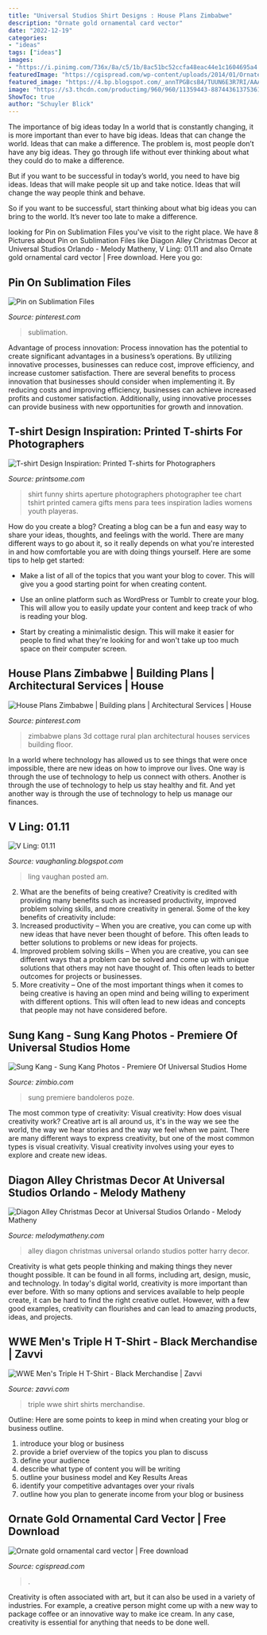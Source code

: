 ```yaml
---
title: "Universal Studios Shirt Designs : House Plans Zimbabwe"
description: "Ornate gold ornamental card vector"
date: "2022-12-19"
categories:
- "ideas"
tags: ["ideas"]
images:
- "https://i.pinimg.com/736x/8a/c5/1b/8ac51bc52ccfa48eac44e1c1604695a4.jpg"
featuredImage: "https://cgispread.com/wp-content/uploads/2014/01/Ornate-gold-ornamental-card-vector.jpg"
featured_image: "https://4.bp.blogspot.com/_annTPGBcsB4/TUUN6E3R7RI/AAAAAAAAEMk/HV8_6Jkf66g/s1600/IMGP7490.JPG"
image: "https://s3.thcdn.com/productimg/960/960/11359443-8874436137536141.jpg"
ShowToc: true
author: "Schuyler Blick"
---
```



The importance of big ideas today
In a world that is constantly changing, it is more important than ever to have big ideas. Ideas that can change the world. Ideas that can make a difference.
The problem is, most people don’t have any big ideas. They go through life without ever thinking about what they could do to make a difference.

But if you want to be successful in today’s world, you need to have big ideas. Ideas that will make people sit up and take notice. Ideas that will change the way people think and behave.

So if you want to be successful, start thinking about what big ideas you can bring to the world. It’s never too late to make a difference.

	

		
looking for Pin on Sublimation Files you've visit to the right place. We have 8 Pictures about Pin on Sublimation Files like Diagon Alley Christmas Decor at Universal Studios Orlando - Melody Matheny, V Ling: 01.11 and also Ornate gold ornamental card vector | Free download. Here you go:
		
    
## Pin On Sublimation Files

<img loading=lazy src="https://i.pinimg.com/736x/8a/c5/1b/8ac51bc52ccfa48eac44e1c1604695a4.jpg" onerror="this.onerror=null;this.src='https://tse3.mm.bing.net/th?id=OIP.2OAEIU0Tw8Za6-5HfgS7uAHaJQ&amp;pid=15.1';" alt="Pin on Sublimation Files">

_Source: pinterest.com_

>sublimation. 

	

Advantage of process innovation:
Process innovation has the potential to create significant advantages in a business’s operations. By utilizing innovative processes, businesses can reduce cost, improve efficiency, and increase customer satisfaction.
There are several benefits to process innovation that businesses should consider when implementing it. By reducing costs and improving efficiency, businesses can achieve increased profits and customer satisfaction. Additionally, using innovative processes can provide business with new opportunities for growth and innovation.

    
## T-shirt Design Inspiration: Printed T-shirts For Photographers

<img loading=lazy src="http://www.printsome.com/blog/wp-content/uploads/ice-cream-tees-aperture-t-shirt.jpg" onerror="this.onerror=null;this.src='https://tse2.mm.bing.net/th?id=OIP.YTJf4So4zf5cTwCc7KIdXgHaKp&amp;pid=15.1';" alt="T-shirt Design Inspiration: Printed T-shirts for Photographers">

_Source: printsome.com_

>shirt funny shirts aperture photographers photographer tee chart tshirt printed camera gifts mens para tees inspiration ladies womens youth playeras. 

	

How do you create a blog?
Creating a blog can be a fun and easy way to share your ideas, thoughts, and feelings with the world. There are many different ways to go about it, so it really depends on what you're interested in and how comfortable you are with doing things yourself. Here are some tips to help get started: 
- Make a list of all of the topics that you want your blog to cover. This will give you a good starting point for when creating content.

- Use an online platform such as WordPress or Tumblr to create your blog. This will allow you to easily update your content and keep track of who is reading your blog.

- Start by creating a minimalistic design. This will make it easier for people to find what they're looking for and won't take up too much space on their computer screen.

    
## House Plans Zimbabwe | Building Plans | Architectural Services | House

<img loading=lazy src="https://i.pinimg.com/736x/24/8e/8a/248e8ab170febb0e135aaa666dddac6d.jpg" onerror="this.onerror=null;this.src='https://tse4.mm.bing.net/th?id=OIP.-JZuLH506qH4nnz3eV4UZgHaEK&amp;pid=15.1';" alt="House Plans Zimbabwe | Building plans | Architectural Services | House">

_Source: pinterest.com_

>zimbabwe plans 3d cottage rural plan architectural houses services building floor. 

	

In a world where technology has allowed us to see things that were once impossible, there are new ideas on how to improve our lives. One way is through the use of technology to help us connect with others. Another is through the use of technology to help us stay healthy and fit. And yet another way is through the use of technology to help us manage our finances.

    
## V Ling: 01.11

<img loading=lazy src="https://4.bp.blogspot.com/_annTPGBcsB4/TUUN6E3R7RI/AAAAAAAAEMk/HV8_6Jkf66g/s1600/IMGP7490.JPG" onerror="this.onerror=null;this.src='https://tse3.mm.bing.net/th?id=OIP.AXV22Q_zJynpfZcOHx_RFAHaLI&amp;pid=15.1';" alt="V Ling: 01.11">

_Source: vaughanling.blogspot.com_

>ling vaughan posted am. 

	

2. What are the benefits of being creative?
Creativity is credited with providing many benefits such as increased productivity, improved problem solving skills, and more creativity in general. Some of the key benefits of creativity include: 
1. Increased productivity – When you are creative, you can come up with new ideas that have never been thought of before. This often leads to better solutions to problems or new ideas for projects. 
2. Improved problem solving skills – When you are creative, you can see different ways that a problem can be solved and come up with unique solutions that others may not have thought of. This often leads to better outcomes for projects or businesses. 
3. More creativity – One of the most important things when it comes to being creative is having an open mind and being willing to experiment with different options. This will often lead to new ideas and concepts that people may not have considered before.

    
## Sung Kang - Sung Kang Photos - Premiere Of Universal Studios Home

<img loading=lazy src="https://www1.pictures.zimbio.com/gi/Premiere+Universal+Studios+Home+Entertainment+vcqH9xx2pWkx.jpg" onerror="this.onerror=null;this.src='https://tse1.mm.bing.net/th?id=OIP.KD5LQRk-MureP28UwsU0HAHaKF&amp;pid=15.1';" alt="Sung Kang - Sung Kang Photos - Premiere Of Universal Studios Home">

_Source: zimbio.com_

>sung premiere bandoleros poze. 

	

The most common type of creativity: Visual creativity: How does visual creativity work?
Creative art is all around us, it's in the way we see the world, the way we hear stories and the way we feel when we paint. There are many different ways to express creativity, but one of the most common types is visual creativity. Visual creativity involves using your eyes to explore and create new ideas.

    
## Diagon Alley Christmas Decor At Universal Studios Orlando - Melody Matheny

<img loading=lazy src="http://melodymatheny.com/wp-content/uploads/2019/10/maxresdefault.jpg" onerror="this.onerror=null;this.src='https://tse2.mm.bing.net/th?id=OIP.Jy6MSxZNB4NMRuevUVpgfQHaEK&amp;pid=15.1';" alt="Diagon Alley Christmas Decor at Universal Studios Orlando - Melody Matheny">

_Source: melodymatheny.com_

>alley diagon christmas universal orlando studios potter harry decor. 

	

Creativity is what gets people thinking and making things they never thought possible. It can be found in all forms, including art, design, music, and technology. In today's digital world, creativity is more important than ever before. With so many options and services available to help people create, it can be hard to find the right creative outlet. However, with a few good examples, creativity can flourishes and can lead to amazing products, ideas, and projects.

    
## WWE Men&#039;s Triple H T-Shirt - Black Merchandise | Zavvi

<img loading=lazy src="https://s3.thcdn.com/productimg/960/960/11359443-8874436137536141.jpg" onerror="this.onerror=null;this.src='https://tse2.mm.bing.net/th?id=OIP.Ohc73XsTSbmI3yFYaQeVVAEsEs&amp;pid=15.1';" alt="WWE Men&#039;s Triple H T-Shirt - Black Merchandise | Zavvi">

_Source: zavvi.com_

>triple wwe shirt shirts merchandise. 

	

Outline: Here are some points to keep in mind when creating your blog or business outline.
1. introduce your blog or business 
2. provide a brief overview of the topics you plan to discuss 
3. define your audience 
4. describe what type of content you will be writing 
5. outline your business model and Key Results Areas 
6. identify your competitive advantages over your rivals 
7. outline how you plan to generate income from your blog or business  
    
## Ornate Gold Ornamental Card Vector | Free Download

<img loading=lazy src="https://cgispread.com/wp-content/uploads/2014/01/Ornate-gold-ornamental-card-vector.jpg" onerror="this.onerror=null;this.src='https://tse3.mm.bing.net/th?id=OIP.TGQczbSoQKwBO1PXhnyM_wHaHa&amp;pid=15.1';" alt="Ornate gold ornamental card vector | Free download">

_Source: cgispread.com_

>. 

	

Creativity is often associated with art, but it can also be used in a variety of industries. For example, a creative person might come up with a new way to package coffee or an innovative way to make ice cream. In any case, creativity is essential for anything that needs to be done well.

